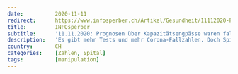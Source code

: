 ```yaml
---
date:          2020-11-11
redirect:      https://www.infosperber.ch/Artikel/Gesundheit/11112020-Prognosen-uber-Kapazitatsengpasse-waren-falsch
title:         INFOsperber
subtitle:      '11.11.2020: Prognosen über Kapazitätsengpässe waren falsch'
description:   'Es gibt mehr Tests und mehr Corona-Fallzahlen. Doch Spitaleinweisungen und Intensivbehandlungen nahmen nicht im gleichen Mass zu.'
country:       CH
categories:    [Zahlen, Spital]
tags:          [manipulation]
---
```

